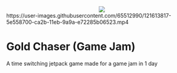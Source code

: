 <div style="text-align:center"><img src="https://user-images.githubusercontent.com/65512990/121613736-28b09e00-ca2b-11eb-9071-76f264e0b7bc.png" /></div>
https://user-images.githubusercontent.com/65512990/121613817-5e558700-ca2b-11eb-9a9a-e72285b06523.mp4

# Gold Chaser (Game Jam)
 A time switching jetpack game made for a game jam in 1 day



